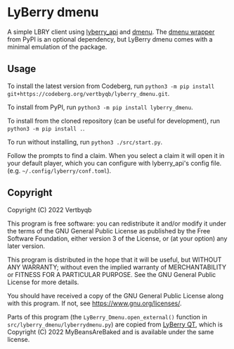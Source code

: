 # LyBerry dmenu

A simple LBRY client using [lyberry_api](https://git.tristans.cloud/tristan/lyberry_api) and [dmenu](https://tools.suckless.org/dmenu/). The [dmenu wrapper](https://pypi.org/project/dmenu/) from PyPI is an optional dependency, but LyBerry dmenu comes with a minimal emulation of the package.

## Usage

To install the latest version from Codeberg, run `python3 -m pip install git+https://codeberg.org/vertbyqb/lyberry_dmenu.git`.

To install from PyPI, run `python3 -m pip install lyberry_dmenu`.

To install from the cloned repository (can be useful for development), run `python3 -m pip install .`.

To run without installing, run `python3 ./src/start.py`.

Follow the prompts to find a claim. When you select a claim it will open it in your default player, which you can configure with lyberry_api's config file. (e.g. `~/.config/lyberry/conf.toml`).

## Copyright
Copyright (C) 2022 Vertbyqb

This program is free software: you can redistribute it and/or modify
it under the terms of the GNU General Public License as published by
the Free Software Foundation, either version 3 of the License, or
(at your option) any later version.

This program is distributed in the hope that it will be useful,
but WITHOUT ANY WARRANTY; without even the implied warranty of
MERCHANTABILITY or FITNESS FOR A PARTICULAR PURPOSE.  See the
GNU General Public License for more details.

You should have received a copy of the GNU General Public License
along with this program.  If not, see <https://www.gnu.org/licenses/>.

Parts of this program (the `LyBerry_Dmenu.open_external()` function in `src/lyberry_dmenu/lyberrydmenu.py`) are copied from [LyBerry QT](https://git.tristans.cloud/tristan/lyberry_qt), which is Copyright (C) 2022 MyBeansAreBaked and is available under the same license.
